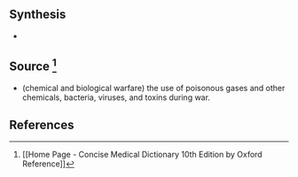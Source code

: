 ## Synthesis
- 
## Source [^1]
- (chemical and biological warfare) the use of poisonous gases and other chemicals, bacteria, viruses, and toxins during war.
## References

[^1]: [[Home Page - Concise Medical Dictionary 10th Edition by Oxford Reference]]